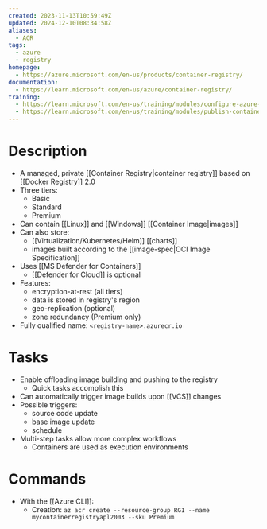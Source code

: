 ```yaml
---
created: 2023-11-13T10:59:49Z
updated: 2024-12-10T08:34:58Z
aliases:
  - ACR
tags:
  - azure
  - registry
homepage:
  - https://azure.microsoft.com/en-us/products/container-registry/
documentation:
  - https://learn.microsoft.com/en-us/azure/container-registry/
training:
  - https://learn.microsoft.com/en-us/training/modules/configure-azure-container-registry-container-app-deployments/
  - https://learn.microsoft.com/en-us/training/modules/publish-container-image-to-azure-container-registry/
---
```

# Description
- A managed, private [[Container Registry|container registry]] based on [[Docker Registry]] 2.0
- Three tiers:
	- Basic
	- Standard
	- Premium
- Can contain [[Linux]] and [[Windows]] [[Container Image|images]]
- Can also store:
	- [[Virtualization/Kubernetes/Helm]] [[charts]]
	- images built according to the [[image-spec|OCI Image Specification]]
- Uses  [[MS Defender for Containers]]
	- [[Defender for Cloud]] is optional
- Features:
	- encryption-at-rest (all tiers)
	- data is stored in registry's region
	- geo-replication (optional)
	- zone redundancy (Premium only)
- Fully qualified name: `<registry-name>.azurecr.io`
# Tasks
- Enable offloading image building and pushing to the registry
	- Quick tasks accomplish this
- Can automatically trigger image builds upon [[VCS]] changes
- Possible triggers:
	- source code update
	- base image update
	- schedule
- Multi-step tasks allow more complex workflows
	- Containers are used as execution environments
# Commands
- With the [[Azure CLI]]:
	- Creation:
	  `az acr create --resource-group RG1 --name mycontainerregistryapl2003 --sku Premium`